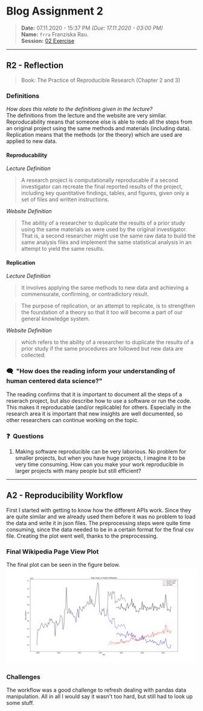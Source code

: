 # Blog Assignment 2
> **Date:** 07.11.2020 - 15:37 PM *(Due: 17.11.2020 - 03:00 PM)*  
> **Name:** `frra` Franziska Rau.  
> **Session:** [02 Exercise](https://github.com/FUB-HCC/hcds-winter-2020/wiki/02_exercise)   
----

## R2 - Reflection
> Book: The Practice of Reproducible Research (Chapter 2 and 3)  

### Definitions
_How does this relate to the definitions given in the lecture?_  
The definitions from the lecture and the website are very similar. Reproducability means that someone else is able to redo all the steps from an original project using the same methods and materials (including data). Replication means that the methods (or the theory) which are used are applied to new data.    
#### Reproducability
_Lecture Definition_
>A research project is computationally reproducable if a second investigator can recreate the final reported results of the project, including key quantitative findings, tables, and figures, given only a set of files and written instructions.   

_Website Definition_
>The ability of a researcher to duplicate the results of a prior study using the same materials as were used by the original investigator. That is, a second researcher might use the same raw data to build the same analysis files and implement the same statistical analysis in an attempt to yield the same results.  

#### Replication

_Lecture Definition_
>It involves applying the same methods to new data and achieving a commensurate, confirming, or contradictory result.

>The purpose of replication, or an attempt to replicate, is to strengthen the foundation of a theory so that it too will become a part of our general knowledge system.

_Website Definition_
>which refers to the ability of a researcher to duplicate the results of a prior study if the same procedures are followed but new data are collected.



### 🗨️&nbsp; "How does the reading inform your understanding of human centered data science?"  
The reading confirms that it is important to document all the steps of a reserach project, but also describe how to use a software or run the code. This makes it reproducable (and/or replicable) for others. Especially in the research area it is important that new insights are well documented, so other researchers can continue working on the topic. 

### ❓&nbsp; Questions

1. Making software reproducible can be very laborious. No problem for smaller projects, but when you have huge projects, I imagine it to be very time consuming. How can you make your work reproducible in larger projects with many people but still efficient?

***

## A2 - Reproducibility Workflow
First I started with getting to know how the different APIs work. Since they are quite similar and we already used them before it was no problem to load the data and write it in json files. The preprocessing steps were quite time consuming, since the data needed to be in a certain format for the final csv file. Creating the plot went well, thanks to the preprocessing. 

### Final Wikipedia Page View Plot
The final plot can be seen in the figure below. 
![wiki.png](wiki.png)

### Challenges
The workflow was a good challenge to refresh dealing with pandas data manipulation. All in all I would say it wasn't too hard, but still had to look up some stuff.
